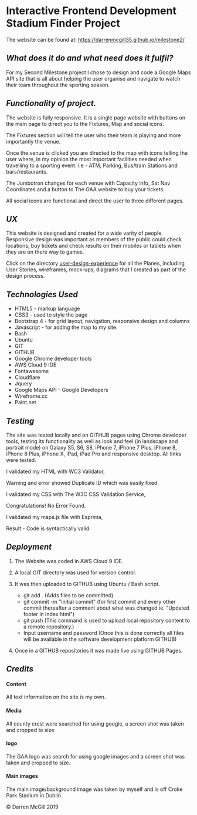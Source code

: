 # **Interactive Frontend Development Stadium Finder Project**

The website can be found at: https://darrenmcgill35.github.io/milestone2/

## *What does it do and what need does it fulfil?*

For my Second Milestone project I chose to design and code a Google Maps API site that is all 
about helping the user organise and navigate to watch their team throughout the sporting season. 


## *Functionality of project.*

The website is fully responsive. It is a single page website with buttons on the main page to 
direct you to the Fixtures, Map and social icons. 

The Fixtures section will tell the user who their team is playing and more importantly the venue. 

Once the venue is clicked you are directed to the map with icons telling the user where, in my 
opinion the most important facilities needed when travelling to a sporting event. i.e - ATM, Parking,
Bus/train Stations and bars/restaurants.

The Jumbotron changes for each venue with Capacity info, Sat Nav Coordinates and a button to 
The GAA website to buy your tickets. 

All social icons are functional and direct the user to three different 
pages. 


## *UX*

This website is designed and created for a wide varity of people.
Responsive design was important as members of the public could check locations, buy 
tickets and check results on their mobiles or tablets when they are on there way to games.  

Click on the directory [user-design-experience](https://github.com/darrenmcgill35/milestone2/tree/master/assets/user-design-experience) for all the Planes, 
including User Stories, wireframes, mock-ups, diagrams that I created as part 
of the design process.


## *Technologies Used*

* HTML5 - markup language
* CSS3 - used to style the page
* Bootstrap 4 - for grid layout, navigation, responsive design and columns
* Javascript - for adding the map to my site. 
* Bash
* Ubuntu
* GIT
* GITHUB
* Google Chrome developer tools
* AWS Cloud 9 IDE
* Fontawesome
* Cloudflare
* Jquery
* Google Maps API - Google Developers
* Wireframe.cc
* Paint.net


## *Testing*

The site was tested locally and on GITHUB pages using Chrome developer tools, 
testing its functionality as well as look and feel
(in landscape and portrait mode) on Galaxy S5, S6, S8, iPhone 7, iPhone 7 Plus, 
iPhone 8, iPhone 8 Plus, iPhone X, iPad, iPad Pro and responsive desktop. 
All links were tested. 

I validated my HTML with WC3 Validator, 

Warning and error showed Duplicate ID which was easily fixed. 

I validated my CSS with The W3C CSS Validation Service,

Congratulations! No Error Found.

I validated my maps.js file with Esprima,

Result - Code is syntactically valid.


## *Deployment*

1. The Website was coded in AWS Cloud 9 IDE. 
1. A local GIT directory was used for version control. 
1. It was then uploaded to GITHUB using Ubuntu / Bash script. 
    * git add . (Adds files to be committed)
    * git commit -m "Initial commit" (for first commit and every other commit 
      thereafter a comment about what was changed ie. 
      "Updated footer in index.html")
    * git push (This command is used to upload local repository content
      to a remote repository.)
    * Input username and password (Once this is done correctly all files will 
       be available in the software development platform GITHUB)
    
1. Once in a GITHUB repositories it was made live using GITHUB Pages. 

## *Credits*

#### Content
All text information on the site is my own.
    
#### Media
All county crest were searched for using google, a screen shot was taken and 
cropped to size
    
#### logo
The GAA logo was search for using google images and a screen shot was taken and 
cropped to size.

#### Main images
The main image/background image was taken by myself and is off 
Croke Park Stadium in Dublin.

    
© Darren McGill 2019
